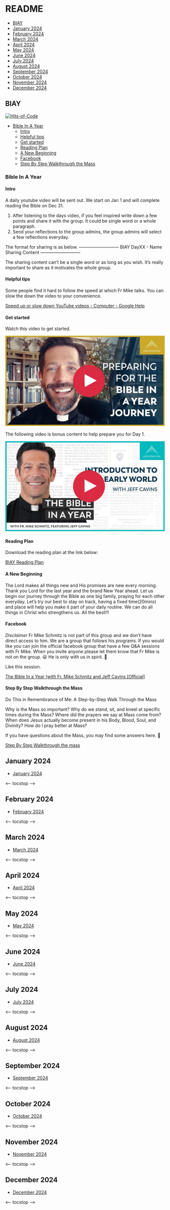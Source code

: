 # README

- [BIAY](#biay)
- [January 2024](#january-2024)
- [February 2024](#february-2024)
- [March 2024](#march-2024)
- [April 2024](#april-2024)
- [May 2024](#may-2024)
- [June 2024](#june-2024)
- [July 2024](#july-2024)
- [August 2024](#august-2024)
- [September 2024](#september-2024)
- [October 2024](#october-2024)
- [November 2024](#november-2024)
- [December 2024](#december-2024)

## BIAY

[![Hits-of-Code](https://hitsofcode.com/github/linusjf/BIAY?branch=main)](https://hitsofcode.com/github/linusjf/BIAY/view?branch=main)

<!-- vim-markdown-toc GFM -->

* [Bible In A Year](#bible-in-a-year)
  - [Intro](#intro)
  - [Helpful tips](#helpful-tips)
  - [Get started](#get-started)
  - [Reading Plan](#reading-plan)
  - [A New Beginning](#a-new-beginning)
  - [Facebook](#facebook)
  - [Step By Step Walkthrough the Mass](#step-by-step-walkthrough-the-mass)

<!-- vim-markdown-toc -->

### Bible In A Year

#### Intro

A daily youtube video will be sent out.
We start on Jan 1 and will complete reading the Bible on Dec 31.

1. After listening to the days video, if you feel inspired write down a few points and share it with the group. It could be single word or a whole paragraph.
2. Send your reflections to the group admins, the group admins will select a few reflections everyday.

The format for sharing is as below.
—————————
BIAY
DayXX - Name
Sharing Content
—————————

The sharing content can’t be a single word or as long as you wish.
It’s really important to share as it motivates the whole group.

#### Helpful tips

Some people find it hard to follow the speed at which Fr Mike talks.
You can slow the down the video to your convenience.

[Speed up or slow down YouTube videos - Computer - Google Help](https://g.co/kgs/2242tTx)

#### Get started

Watch this video to get started.

[![Preparing for Bible In a Year Journey w/ Fr. Mike Schmitz](https://raw.githubusercontent.com/linusjf/BIAY/main/preparing.jpg)](https://youtu.be/qvROgfajuMY "Preparing for Bible in a Year Journey w/ Fr. Mike Schmitz")

The following video is bonus content to help prepare you for Day 1.

[![Introduction to the Early World (with Jeff Cavins)](https://raw.githubusercontent.com/linusjf/BIAY/main/introtoearlyworld.jpg)](https://youtu.be/P_bo2GubC9g "Introduction to the Early World")

#### Reading Plan

Download the reading plan at the link below:

[BIAY Reading Plan](https://raw.githubusercontent.com/linusjf/BIAY/main/BIAYReadingPlan.pdf)

#### A New Beginning

The Lord makes all things new and His promises are new every morning. Thank you Lord for the last year and the brand New Year ahead.
Let us begin our journey through the Bible as one big family, praying for each other everyday. Let’s try our best to stay on track, having a fixed time(20mins) and place will help you make it part of your daily routine. We can do all things in Christ who strengthens us. All the best!!!

#### Facebook

*Disclaimer* Fr Mike Schmitz is not part of this group and we don’t have direct access to him. We are a group that follows his programs. If you would like you can join the official facebook group that have a few Q&A sessions with Fr Mike. When you invite anyone please let them know that Fr Mike is not on the group. 😃 He is only with us in spirit. 🙏

Like this session.

[The Bible In a Year (with Fr. Mike Schmitz and Jeff Cavins \[Official\]](https://www.facebook.com/groups/ascensioncatholic/permalink/1354591171863758/?mibextid=W9rl1R)

#### Step By Step Walkthrough the Mass

Do This in Remembrance of Me: A Step-by-Step Walk Through the Mass

Why is the Mass so important? Why do we stand, sit, and kneel at specific times during the Mass? Where did the prayers we say at Mass come from? When does Jesus actually become present in his Body, Blood, Soul, and Divinity? How do I pray better at Mass?

If you have questions about the Mass, you may find some answers here. 🙏

[Step By Step Walkthrough the mass](https://www.eucharisticrevival.org/step-by-step-walk-through-the-mass)

## January 2024

<!-- toc -->

- [January 2024](https://github.com/linusjf/BIAY/blob/main/January2024.md)

<-- tocstop -->

## February 2024

<!-- toc -->

- [February 2024](https://github.com/linusjf/BIAY/blob/main/February2024.md)

<-- tocstop -->

## March 2024

<!-- toc -->

- [March 2024](https://github.com/linusjf/BIAY/blob/main/March2024.md)

<-- tocstop -->

## April 2024

<!-- toc -->

- [April 2024](https://github.com/linusjf/BIAY/blob/main/April2024.md)

<-- tocstop -->

## May 2024

<!-- toc -->

- [May 2024](https://github.com/linusjf/BIAY/blob/main/May2024.md)

<-- tocstop -->

## June 2024

<!-- toc -->

- [June 2024](https://github.com/linusjf/BIAY/blob/main/June2024.md)

<-- tocstop -->

## July 2024

<!-- toc -->

- [July 2024](https://github.com/linusjf/BIAY/blob/main/July2024.md)

<-- tocstop -->

## August 2024

<!-- toc -->

- [August 2024](https://github.com/linusjf/BIAY/blob/main/August2024.md)

<-- tocstop -->

## September 2024

<!-- toc -->

- [September 2024](https://github.com/linusjf/BIAY/blob/main/September2024.md)

<-- tocstop -->

## October 2024

<!-- toc -->

- [October 2024](https://github.com/linusjf/BIAY/blob/main/October2024.md)

<-- tocstop -->

## November 2024

<!-- toc -->

- [November 2024](https://github.com/linusjf/BIAY/blob/main/November2024.md)

<-- tocstop -->

## December 2024

<!-- toc -->

- [December 2024](https://github.com/linusjf/BIAY/blob/main/December2024.md)

<-- tocstop -->
